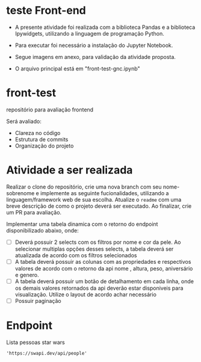 # teste Front-end

  - A presente atividade foi realizada com a biblioteca Pandas e a biblioteca Ipywidgets, utilizando a linguagem de programação Python.

  - Para executar foi necessário a instalação do Jupyter Notebook.

  - Segue imagens em anexo, para validação da atividade proposta.
  
  - O arquivo principal está em "front-test-gnc.ipynb"


# front-test
repositório para avaliação frontend

Será avaliado:
- Clareza no código
- Estrutura de commits
- Organização do projeto

# Atividade a ser realizada
Realizar o clone do repositório, crie uma nova branch com seu nome-sobrenome e implemente as seguinte fucionalidades, utilizando a linguagem/framework web de sua escolha. Atualize o `readme` com uma breve descrição de como o projeto deverá ser executado. Ao finalizar, crie um PR para avaliação.

Implementar uma tabela dinamica com o retorno do endpoint disponibilizado abaixo, onde:

 - [ ] Deverá possuir 2 selects com os filtros por nome e cor da pele. Ao selecionar multiplas opções desses selects, a tabela deverá ser atualizada de acordo com os filtros selecionados
 - [ ] A tabela deverá possuir as colunas com as propriedades e respectivos valores de acordo com o retorno da api nome , altura, peso, aniversário e genero.
 - [ ] A tabela deverá possuir um botão de detalhamento em cada linha, onde os demais valores retornados da api deverão estar disponiveis para visualização. Utilize o layout de acordo achar necessário
 - [ ] Possuir paginação

# Endpoint
Lista pessoas star wars

```'https://swapi.dev/api/people'```





